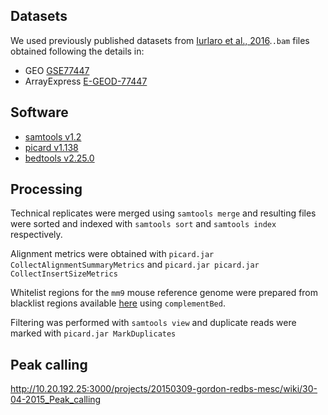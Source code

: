 
## Datasets

We used previously published datasets from [Iurlaro et al., 2016](https://genomebiology.biomedcentral.com/articles/10.1186/s13059-016-1001-5).`.bam` files obtained following the details in:

- GEO [GSE77447](https://www.ncbi.nlm.nih.gov/geo/query/acc.cgi?acc=GSE77447)
- ArrayExpress [E-GEOD-77447](http://www.ebi.ac.uk/arrayexpress/experiments/E-GEOD-77447/)


## Software

- [samtools v1.2](http://samtools.sourceforge.net/)
- [picard v1.138](https://broadinstitute.github.io/picard/)
- [bedtools v2.25.0](http://bedtools.readthedocs.io/en/latest/)


## Processing

Technical replicates were merged using `samtools merge` and resulting files were sorted and indexed with `samtools sort` and `samtools index` respectively.

Alignment metrics were obtained with `picard.jar CollectAlignmentSummaryMetrics` and `picard.jar picard.jar CollectInsertSizeMetrics`

Whitelist regions for the `mm9` mouse reference genome were prepared from blacklist regions available [here](https://sites.google.com/site/anshulkundaje/projects/blacklists) using `complementBed`.

Filtering was performed with `samtools view` and duplicate reads were marked with `picard.jar MarkDuplicates`


## Peak calling

http://10.20.192.25:3000/projects/20150309-gordon-redbs-mesc/wiki/30-04-2015_Peak_calling
